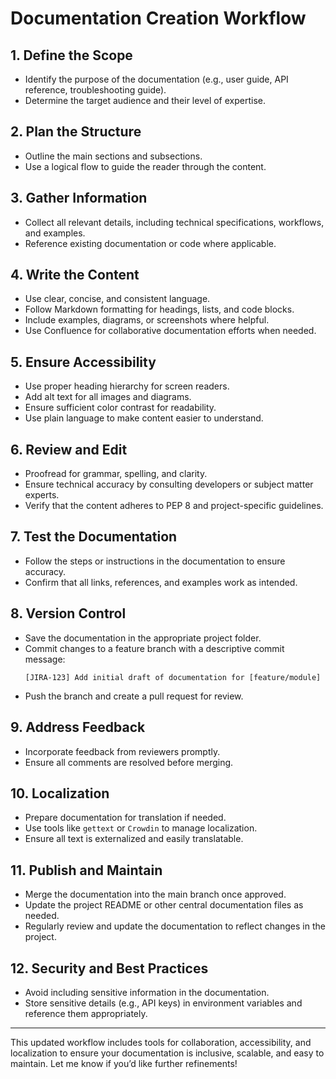 # Documentation Creation Workflow

## 1. Define the Scope
- Identify the purpose of the documentation (e.g., user guide, API reference, troubleshooting guide).
- Determine the target audience and their level of expertise.

## 2. Plan the Structure
- Outline the main sections and subsections.
- Use a logical flow to guide the reader through the content.

## 3. Gather Information
- Collect all relevant details, including technical specifications, workflows, and examples.
- Reference existing documentation or code where applicable.

## 4. Write the Content
- Use clear, concise, and consistent language.
- Follow Markdown formatting for headings, lists, and code blocks.
- Include examples, diagrams, or screenshots where helpful.
- Use Confluence for collaborative documentation efforts when needed.

## 5. Ensure Accessibility
- Use proper heading hierarchy for screen readers.
- Add alt text for all images and diagrams.
- Ensure sufficient color contrast for readability.
- Use plain language to make content easier to understand.

## 6. Review and Edit
- Proofread for grammar, spelling, and clarity.
- Ensure technical accuracy by consulting developers or subject matter experts.
- Verify that the content adheres to PEP 8 and project-specific guidelines.

## 7. Test the Documentation
- Follow the steps or instructions in the documentation to ensure accuracy.
- Confirm that all links, references, and examples work as intended.

## 8. Version Control
- Save the documentation in the appropriate project folder.
- Commit changes to a feature branch with a descriptive commit message:
  ```
  [JIRA-123] Add initial draft of documentation for [feature/module]
  ```
- Push the branch and create a pull request for review.

## 9. Address Feedback
- Incorporate feedback from reviewers promptly.
- Ensure all comments are resolved before merging.

## 10. Localization
- Prepare documentation for translation if needed.
- Use tools like `gettext` or `Crowdin` to manage localization.
- Ensure all text is externalized and easily translatable.

## 11. Publish and Maintain
- Merge the documentation into the main branch once approved.
- Update the project README or other central documentation files as needed.
- Regularly review and update the documentation to reflect changes in the project.

## 12. Security and Best Practices
- Avoid including sensitive information in the documentation.
- Store sensitive details (e.g., API keys) in environment variables and reference them appropriately.

---

This updated workflow includes tools for collaboration, accessibility, and localization to ensure your documentation is inclusive, scalable, and easy to maintain. Let me know if you’d like further refinements!